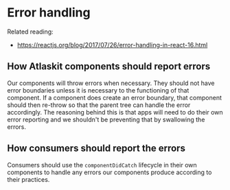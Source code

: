 # Error handling

Related reading:

* https://reactjs.org/blog/2017/07/26/error-handling-in-react-16.html

## How Atlaskit components should report errors

Our components will throw errors when necessary. They should not have error boundaries unless it is necessary to the functioning of that component. If a component does create an error boundary, that component should then re-throw so that the parent tree can handle the error accordingly. The reasoning behind this is that apps will need to do their own error reporting and we shouldn't be preventing that by swallowing the errors.

## How consumers should report the errors

Consumers should use the `componentDidCatch` lifecycle in their own components to handle any errors our components produce according to their practices.
